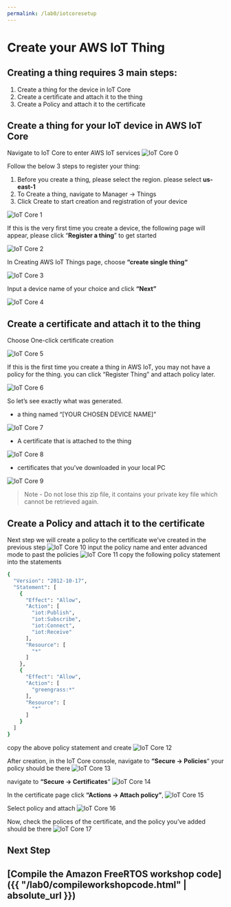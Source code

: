 ```yaml
---
permalink: /lab0/iotcoresetup
---
```

# Create your AWS IoT Thing

## Creating a thing requires 3 main steps:

1. Create a thing for the device in IoT Core
2. Create a certificate and attach it to the thing
3. Create a Policy and attach it to the certificate

## Create a thing for your IoT device in AWS IoT Core

Navigate to IoT Core to enter AWS IoT services
![IoT Core 0](../../pics/lab0/iotcore-0.png)

Follow the below 3 steps to register your thing:

1. Before you create a thing, please select the region. please select **us-east-1**
2. To Create a thing, navigate to Manager → Things
3. Click Create to start creation and registration of your device

![IoT Core 1](../../pics/lab0/iotcore-1.png)

If this is the very first time you create a device, the following page will appear, please click “**Register a thing**” to get started

![IoT Core 2](../../pics/lab0/iotcore-2.png)

In Creating AWS IoT Things page, choose **“create single thing“**

![IoT Core 3](../../pics/lab0/iotcore-3.png)

Input a device name of your choice and click **“Next”**

![IoT Core 4](../../pics/lab0/iotcore-4.png)

## Create a certificate and attach it to the thing

Choose One-click certificate creation

![IoT Core 5](../../pics/lab0/iotcore-5.png)

If this is the first time you create a thing in AWS IoT, you may not have a policy for the thing. you can click “Register Thing” and attach policy later.

![IoT Core 6](../../pics/lab0/iotcore-6.png)

So let’s see exactly what was generated.

* a thing named “[YOUR CHOSEN DEVICE NAME]”

![IoT Core 7](../../pics/lab0/iotcore-7.png)

* A certificate that is attached to the thing

![IoT Core 8](../../pics/lab0/iotcore-8.png)

* certificates that you’ve downloaded in your local PC

![IoT Core 9](../../pics/lab0/iotcore-9.png)


> Note - Do not lose this zip file, it contains your private key file which cannot be retrieved again.

## Create a Policy and attach it to the certificate

Next step we will create a policy to the certificate we’ve created in the previous step
![IoT Core 10](../../pics/lab0/iotcore-10.png)
input the policy name and enter advanced mode to past the policies
![IoT Core 11](../../pics/lab0/iotcore-11.png)
copy the following policy statement into the statements


```bash
{
  "Version": "2012-10-17",
  "Statement": [
    {
      "Effect": "Allow",
      "Action": [
        "iot:Publish",
        "iot:Subscribe",
        "iot:Connect",
        "iot:Receive"
      ],
      "Resource": [
        "*"
      ]
    },
    {
      "Effect": "Allow",
      "Action": [
        "greengrass:*"
      ],
      "Resource": [
        "*"
      ]
    }
  ]
}
```

copy the above policy statement and create
![IoT Core 12](../../pics/lab0/iotcore-12.png)

After creation, in the IoT Core console, navigate to **“Secure → Policies**“ your policy should be there 
![IoT Core 13](../../pics/lab0/iotcore-13.png)

navigate to **“Secure → Certificates**“ 
![IoT Core 14](../../pics/lab0/iotcore-14.png)

In the certificate page click **“Actions → Attach policy”**, 
![IoT Core 15](../../pics/lab0/iotcore-15.png)

Select policy and attach
![IoT Core 16](../../pics/lab0/iotcore-16.png)

Now, check the polices of the certificate, and the policy you’ve added should be there
![IoT Core 17](../../pics/lab0/iotcore-17.png)


## Next Step

## [Compile the Amazon FreeRTOS workshop code]({{ "/lab0/compileworkshopcode.html" | absolute_url }})

